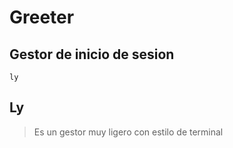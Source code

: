 # Greeter
## Gestor de inicio de sesion

```shell
ly
```

## Ly
> Es un gestor muy ligero con estilo de terminal


